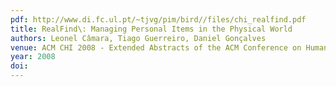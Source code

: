 ```yaml
---
pdf: http://www.di.fc.ul.pt/~tjvg/pim/bird//files/chi_realfind.pdf
title: RealFind\: Managing Personal Items in the Physical World
authors: Leonel Câmara, Tiago Guerreiro, Daniel Gonçalves
venue: ACM CHI 2008 - Extended Abstracts of the ACM Conference on Human Factors in Computing Systems. Florence, Italy, April, 2008
year: 2008
doi: 
---
```

